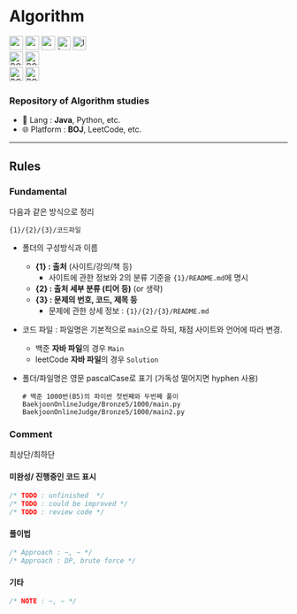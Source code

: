 # Algorithm

<div style="text-align: left;">
<img src="https://skillicons.dev/icons?i=java" alt="main-icon" height="25"/> <img src="https://skillicons.dev/icons?i=python,cpp" alt="sub1-icon" height="25"/> <img src="https://skillicons.dev/icons?i=c" alt="sub2-icon" height="25"/> <a href="https://www.acmicpc.net"><img src="https://drive.google.com/uc?export=view&id=1oZhfO8yLw-McLD1jlWv9xo3y9_olJdFW" alt="boj_rounded_icon" height="24"/></a> <a href="https://leetcode.com"><img src="https://drive.google.com/uc?export=view&id=1R2E_NwAnTgbNFFWz5TFvrKwwt9_4UmVk" alt="leetcode_icon" height="24"/></a><br><img src="https://img.shields.io/static/v1?label=Main%20Language&message=JAVA&color=9f4e13&style=for-the-badge&labelColor=222222" alt="BOJ" height="25"/> <img src="https://img.shields.io/static/v1?label=Sub%20Language&message=Python,%20CPP...&color=3f3f3f&style=for-the-badge&labelColor=222222" alt="BOJ" height="25"/><br><img src="https://img.shields.io/static/v1?label=Baekjoon%20Online%20Judge&message=Laniel88&color=0078c3&style=for-the-badge&labelColor=3c4861" alt="BOJ" height="25"/> <img src="https://img.shields.io/static/v1?label=Leet%20Code&message=Laniel88&color=b5740f&style=for-the-badge&labelColor=3f3f3f" alt="BOJ" height="25"/>
</div>

### **Repository of Algorithm studies**

- 🏁 Lang : **Java**, Python, etc.
- 🌐 Platform : **BOJ**, LeetCode, etc. 

---

## Rules

### Fundamental

다음과 같은 방식으로 정리

```
{1}/{2}/{3}/코드파일
```

- 폴더의 구성방식과 이름

  - **{1} : 출처** (사이트/강의/책 등)
     - 사이트에 관한 정보와 2의 분류 기준을 `{1}/README.md`에 명시
  - **{2} : 출처 세부 분류 (티어 등)** (or 생략)
  - **{3} : 문제의 번호, 코드, 제목 등**
     - 문제에 관한 상세 정보 : `{1}/{2}/{3}/README.md`

- 코드 파일 : 파일명은 기본적으로 `main`으로 하되, 채점 사이트와 언어에 따라 변경.
  - 백준 **자바 파일**의 경우 `Main`
  - leetCode **자바 파일**의 경우 `Solution`

- 폴더/파일명은 영문 pascalCase로 표기 (가독성 떨어지면 hyphen 사용)

  ```
  # 백준 1000번(B5)의 파이썬 첫번째와 두번째 풀이
  BaekjoonOnlineJudge/Bronze5/1000/main.py
  BaekjoonOnlineJudge/Bronze5/1000/main2.py
  ```

### Comment

최상단/최하단

#### 미완성/ 진행중인 코드 표시

```java
/* TODO : unfinished  */
/* TODO : could be improved */
/* TODO : review code */
```

#### 풀이법

```java
/* Approach : ~, ~ */
/* Approach : DP, brute force */
```

#### 기타

```java
/* NOTE : ~, ~ */
```